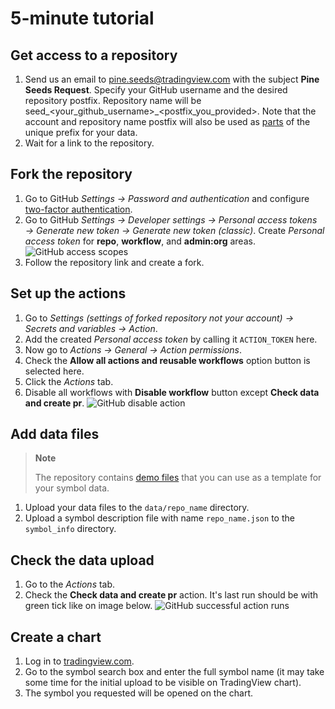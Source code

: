 [2fa]: https://github.com/settings/security
[chart]: https://tradingview.com/chart
[_data]: /data.md

# 5-minute tutorial

## Get access to a repository

1. Send us an email to pine.seeds@tradingview.com with the subject __Pine Seeds Request__. Specify your GitHub username and the desired repository postfix. Repository name will be seed_\<your_github_username>_\<postfix_you_provided>. Note that the account and repository name postfix will also be used as [parts](README.md#Example) of the unique prefix for your data.
2. Wait for a link to the repository.

## Fork the repository

1. Go to GitHub _Settings → Password and authentication_ and configure [two-factor authentication][2fa].
2. Go to GitHub _Settings → Developer settings → Personal access tokens → Generate new token → Generate new token (classic)_. Create _Personal access token_ for __repo__, __workflow__, and __admin:org__ areas.
    ![GitHub access scopes](/images/github_access_scopes.png)
3. Follow the repository link and create a fork.

## Set up the actions

1. Go to _Settings (settings of forked repository not your account) → Secrets and variables → Action_.
2. Add the created _Personal access token_ by calling it `ACTION_TOKEN` here.
3. Now go to _Actions → General → Action permissions_.
4. Check the __Allow all actions and reusable workflows__ option button is selected here.
5. Click the _Actions_ tab.
6. Disable all workflows with __Disable workflow__ button except __Check data and create pr__.
    ![GitHub disable action](/images/github_action_disable.png)

## Add data files

> __Note__
>
> The repository contains [demo files](/repo.md#demo-files) that you can use as a template for your symbol data.

1. Upload your data files to the `data/repo_name` directory.
2. Upload a symbol description file with name `repo_name.json` to the `symbol_info` directory.

## Check the data upload

1. Go to the _Actions_ tab.
2. Check the __Check data and create pr__ action. It's last run should be with green tick like on image below.
    ![GitHub successful action runs](/images/github_ok_action.png)

## Create a chart

1. Log in to [tradingview.com][chart].
2. Go to the symbol search box and enter the full symbol name (it may take some time for the initial upload to be visible on TradingView chart).
3. The symbol you requested will be opened on the chart.
